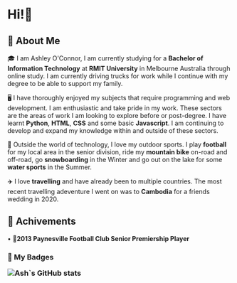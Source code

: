 <h1>Hi!👋</h1>

<h2>📣 About Me</h2>
<p>🎓 I am Ashley O'Connor, I am currently studying for a <b>Bachelor of Information Technology</b> at <b>RMIT University</b> in Melbourne Australia through online study. I am currently driving trucks for work while I continue with my degree to be able to support my family.</p>
<break>
<p>🖥️ I have thoroughly enjoyed my subjects that require programming and web development. I am enthusiastic and take pride in my work. These sectors are the areas of work I am looking to explore before or post-degree. I have learnt <b>Python</b>, <b>HTML</b>, <b>CSS</b> and some basic <b>Javascript</b>. I am continuing to develop and expand my knowledge within and outside of these sectors.</p>
<break>
<p>🌱 Outside the world of technology, I love my outdoor sports. I play <b>football</b> for my local area in the senior division, ride my <b>mountain bike</b> on-road and off-road, go <b>snowboarding</b> in the Winter and go out on the lake for some <b>water sports</b> in the Summer.</p>
<break>
<p>✈️ I love <b>travelling</b> and have already been to multiple countries. The most recent travelling adeventure I went on was to <b>Cambodia</b> for a friends wedding in 2020. 
</p>
<h2>🏅 Achivements</h2>
<p>&#x2022; 🏉<b>2013 Paynesville Football Club Senior Premiership Player</b></p>

<h3>📕 My Badges
<!--START_SECTION:badges-->
<!--END_SECTION:badges-->  

![Ash`s GitHub stats](https://github-readme-stats.vercel.app/api?username=AshOConnor&show_icons=true&theme=radical)

